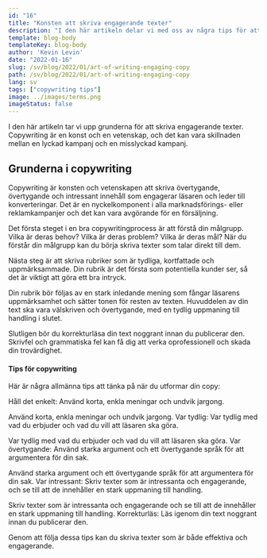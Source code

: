 ```yaml
---
id: "16"
title: "Konsten att skriva engagerande texter"
description: "I den här artikeln delar vi med oss av några tips för att skriva effektiva texter som engagerar din publik och ger resultat."
template: blog-body
templateKey: blog-body
author: 'Kevin Levin'
date: "2022-01-16"
slug: /sv/blog/2022/01/art-of-writing-engaging-copy
path: /sv/blog/2022/01/art-of-writing-engaging-copy
lang: sv
tags: ["copywriting tips"]
image: ../images/terms.png
imageStatus: false
---
```

I den här artikeln tar vi upp grunderna för att skriva engagerande texter. Copywriting är en konst och en vetenskap, och det kan vara skillnaden mellan en lyckad kampanj och en misslyckad kampanj.

## Grunderna i copywriting

Copywriting är konsten och vetenskapen att skriva övertygande, övertygande och intressant innehåll som engagerar läsaren och leder till konverteringar. Det är en nyckelkomponent i alla marknadsförings- eller reklamkampanjer och det kan vara avgörande för en försäljning.

Det första steget i en bra copywritingprocess är att förstå din målgrupp. Vilka är deras behov? Vilka är deras problem? Vilka är deras mål? När du förstår din målgrupp kan du börja skriva texter som talar direkt till dem.

Nästa steg är att skriva rubriker som är tydliga, kortfattade och uppmärksammade. Din rubrik är det första som potentiella kunder ser, så det är viktigt att göra ett bra intryck.

Din rubrik bör följas av en stark inledande mening som fångar läsarens uppmärksamhet och sätter tonen för resten av texten. Huvuddelen av din text ska vara välskriven och övertygande, med en tydlig uppmaning till handling i slutet.

Slutligen bör du korrekturläsa din text noggrant innan du publicerar den. Skrivfel och grammatiska fel kan få dig att verka oprofessionell och skada din trovärdighet.

#### Tips för copywriting

Här är några allmänna tips att tänka på när du utformar din copy:

Håll det enkelt: Använd korta, enkla meningar och undvik jargong.

Använd korta, enkla meningar och undvik jargong. Var tydlig: Var tydlig med vad du erbjuder och vad du vill att läsaren ska göra.

Var tydlig med vad du erbjuder och vad du vill att läsaren ska göra. Var övertygande: Använd starka argument och ett övertygande språk för att argumentera för din sak.

Använd starka argument och ett övertygande språk för att argumentera för din sak. Var intressant: Skriv texter som är intressanta och engagerande, och se till att de innehåller en stark uppmaning till handling.

Skriv texter som är intressanta och engagerande och se till att de innehåller en stark uppmaning till handling. Korrekturläs: Läs igenom din text noggrant innan du publicerar den.

Genom att följa dessa tips kan du skriva texter som är både effektiva och engagerande.
